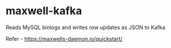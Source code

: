 # maxwell-kafka
Reads MySQL binlogs and writes row updates as JSON to Kafka

Refer - https://maxwells-daemon.io/quickstart/
